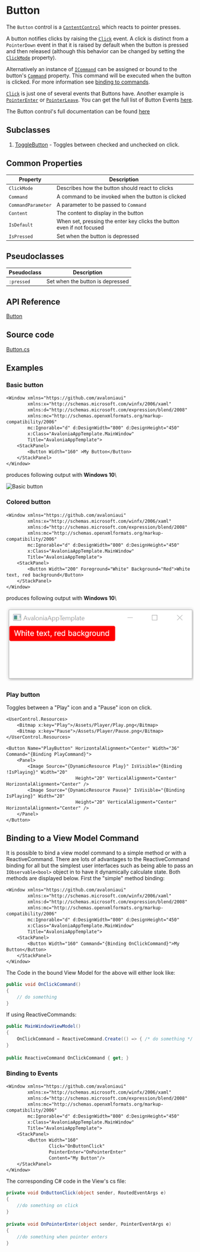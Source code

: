 # Button

The `Button` control is a [`ContentControl`](https://docs.avaloniaui.net/docs/controls/contentcontrol) which reacts to pointer presses.

A button notifies clicks by raising the [`Click`](http://reference.avaloniaui.net/api/Avalonia.Controls/Button/61B1E7A8) event. A click is distinct from a `PointerDown` event in that it is raised by default when the button is pressed and then released (although this behavior can be changed by setting the [`ClickMode`](http://reference.avaloniaui.net/api/Avalonia.Controls/ClickMode/) property).

Alternatively an instance of [`ICommand`](https://docs.microsoft.com/en-gb/dotnet/api/system.windows.input.icommand?view=netstandard-2.0) can be assigned or bound to the button's [`Command`](http://reference.avaloniaui.net/api/Avalonia.Controls/Button/4AAA993D) property. This command will be executed when the button is clicked. For more information see [binding to commands](http://reference.avaloniaui.net/api/Avalonia.Data/Binding/).

[`Click`](http://reference.avaloniaui.net/api/Avalonia.Controls/Button/61B1E7A8) is just one of several events that Buttons have. Another example is [`PointerEnter`](http://reference.avaloniaui.net/api/Avalonia.Input/InputElement/B4FED8A5) or [`PointerLeave`](http://reference.avaloniaui.net/api/Avalonia.Input/InputElement/0ABE1887). You can get the full list of Button Events [here](http://reference.avaloniaui.net/api/Avalonia.Controls/Button/#Events).

The Button control's full documentation can be found [here](http://reference.avaloniaui.net/api/Avalonia.Controls/Button/)

## Subclasses

1. [ToggleButton](http://reference.avaloniaui.net/api/Avalonia.Controls/DrawingPresenter/) - Toggles between checked and unchecked on click.

## Common Properties

| Property           | Description                                                            |
| ------------------ | ---------------------------------------------------------------------- |
| `ClickMode`        | Describes how the button should react to clicks                        |
| `Command`          | A command to be invoked when the button is clicked                     |
| `CommandParameter` | A parameter to be passed to `Command`                                  |
| `Content`          | The content to display in the button                                   |
| `IsDefault`        | When set, pressing the enter key clicks the button even if not focused |
| `IsPressed`        | Set when the button is depressed                                       |

## Pseudoclasses

| Pseudoclass | Description                      |
| ----------- | -------------------------------- |
| `:pressed`  | Set when the button is depressed |

## API Reference

[Button](http://reference.avaloniaui.net/api/Avalonia.Controls/Button/)

## Source code

[Button.cs](https://github.com/AvaloniaUI/Avalonia/blob/master/src/Avalonia.Controls/Button.cs)

## Examples

### Basic button

```markup
<Window xmlns="https://github.com/avaloniaui"
        xmlns:x="http://schemas.microsoft.com/winfx/2006/xaml"
        xmlns:d="http://schemas.microsoft.com/expression/blend/2008"
        xmlns:mc="http://schemas.openxmlformats.org/markup-compatibility/2006"
        mc:Ignorable="d" d:DesignWidth="800" d:DesignHeight="450"
        x:Class="AvaloniaAppTemplate.MainWindow"
        Title="AvaloniaAppTemplate">
	<StackPanel>
		<Button Width="160" >My Button</Button>
	</StackPanel>
</Window>
```

produces following output with **Windows 10**\


![Basic button](<../../.gitbook/assets/button\_basic (1) (1).png>)

### Colored button

```markup
<Window xmlns="https://github.com/avaloniaui"
        xmlns:x="http://schemas.microsoft.com/winfx/2006/xaml"
        xmlns:d="http://schemas.microsoft.com/expression/blend/2008"
        xmlns:mc="http://schemas.openxmlformats.org/markup-compatibility/2006"
        mc:Ignorable="d" d:DesignWidth="800" d:DesignHeight="450"
        x:Class="AvaloniaAppTemplate.MainWindow"
        Title="AvaloniaAppTemplate">
	<StackPanel>
		<Button Width="200" Foreground="White" Background="Red">White text, red background</Button>
	</StackPanel>
</Window>
```

produces following output with **Windows 10**\


![Colored button](<../../.gitbook/assets/image (18) (1).png>)

### Play button

Toggles between a "Play" icon and a "Pause" icon on click.

```markup
<UserControl.Resources>
    <Bitmap x:key="Play">/Assets/Player/Play.png</Bitmap>
    <Bitmap x:key="Pause">/Assets/Player/Pause.png</Bitmap>
</UserControl.Resources>
```

```markup
<Button Name="PlayButton" HorizontalAlignment="Center" Width="36" Command="{Binding PlayCommand}">
    <Panel>
        <Image Source="{DynamicResource Play}" IsVisible="{Binding !IsPlaying}" Width="20"
                          Height="20" VerticalAlignment="Center" HorizontalAlignment="Center" />
        <Image Source="{DynamicResource Pause}" IsVisible="{Binding IsPlaying}" Width="20"
                          Height="20" VerticalAlignment="Center" HorizontalAlignment="Center" />
    </Panel>
</Button>
```

## Binding to a View Model Command

It is possible to bind a view model command to a simple method or with a ReactiveCommand. There are lots of advantages to the ReactiveCommand binding for all but the simplest user interfaces such as being able to pass an `IObservable<bool>` object in to have it dynamically calculate state. Both methods are displayed below. First the "simple" method binding:

```markup
<Window xmlns="https://github.com/avaloniaui"
        xmlns:x="http://schemas.microsoft.com/winfx/2006/xaml"
        xmlns:d="http://schemas.microsoft.com/expression/blend/2008"
        xmlns:mc="http://schemas.openxmlformats.org/markup-compatibility/2006"
        mc:Ignorable="d" d:DesignWidth="800" d:DesignHeight="450"
        x:Class="AvaloniaAppTemplate.MainWindow"
        Title="AvaloniaAppTemplate">
    <StackPanel>
        <Button Width="160" Command="{Binding OnClickCommand}">My Button</Button>
    </StackPanel>
</Window>
```

The Code in the bound View Model for the above will either look like:

```csharp
public void OnClickCommand()
{
	// do something
}
```

If using ReactiveCommands:

```csharp
public MainWindowViewModel()
{
	OnClickCommand = ReactiveCommand.Create(() => { /* do something */ });
}

public ReactiveCommand OnClickCommand { get; }
```

### Binding to Events

```markup
<Window xmlns="https://github.com/avaloniaui"
        xmlns:x="http://schemas.microsoft.com/winfx/2006/xaml"
        xmlns:d="http://schemas.microsoft.com/expression/blend/2008"
        xmlns:mc="http://schemas.openxmlformats.org/markup-compatibility/2006"
        mc:Ignorable="d" d:DesignWidth="800" d:DesignHeight="450"
        x:Class="AvaloniaAppTemplate.MainWindow"
        Title="AvaloniaAppTemplate">
    <StackPanel>
        <Button Width="160" 
                Click="OnButtonClick"
                PointerEnter="OnPointerEnter"
                Content="My Button"/>
    </StackPanel>
</Window>
```

The corresponding C# code in the View's cs file:

```csharp
private void OnButtonClick(object sender, RoutedEventArgs e)
{
	//do something on click
}

private void OnPointerEnter(object sender, PointerEventArgs e)
{
	//do something when pointer enters
}
```
